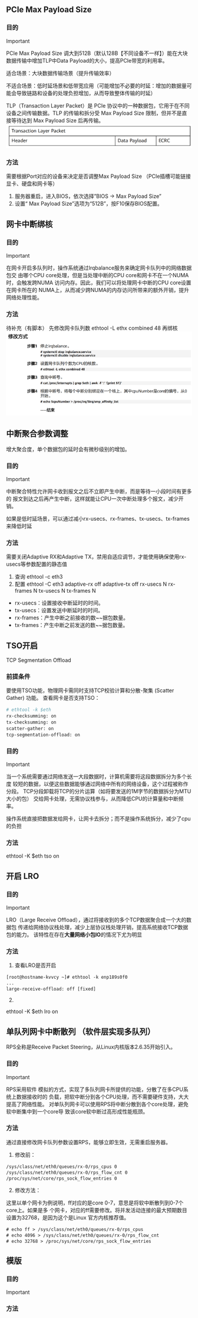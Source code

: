 ## PCIe Max Payload Size
### 目的

> [!IMPORTANT]
> 
> PCIe Max Payload Size 调大到512B（默认128B【不同设备不一样】）能在大块数据传输中增加TLP中Data Payload的大小，提高PCIe带宽的利用率。
> 
> 适合场景：大块数据传输场景（提升传输效率）
> 
> 不适合场景：低时延场景和低带宽应用（可能增加不必要的时延：增加的数据量可能会导致链路和设备的处理负担增加，从而导致整体传输的时延） 

TLP（Transaction Layer Packet）是 PCIe 协议中的一种数据包，它用于在不同设备之间传输数据。TLP 的传输和拆分受 Max Payload Size 限制，但并不是直接等待达到 Max Payload Size 后再传输。
![img.png](img.png)
### 方法
需要根据Port对应的设备来决定是否调整Max Payload Size （PCIe插槽可能链接显卡、硬盘和网卡等）
1.	服务器重启，进入BIOS，依次选择”BIOS -> Max Payload Size”
2.	设置“ Max Payload Size”选项为“512B”，按F10保存BIOS配置。

## 网卡中断绑核

### 目的

> [!IMPORTANT]
>
> 在网卡开启多队列时，操作系统通过Irqbalance服务来确定网卡队列中的网络数据包交
> 由哪个CPU core处理，但是当处理中断的CPU core和网卡不在一个NUMA时，会触发跨NUMA
> 访问内存。因此，我们可以将处理网卡中断的CPU core设置在网卡所在的
> NUMA上，从而减少跨NUMA的内存访问所带来的额外开销，提升网络处理性能。

### 方法

待补充（有脚本）
先修改网卡队列数 ethtool -L ethx combined 48 再绑核
![img_1.png](img_1.png)

## 中断聚合参数调整
增大聚合度，单个数据包的延时会有微秒级别的增加。
### 目的

> [!IMPORTANT]
>
> 中断聚合特性允许网卡收到报文之后不立即产生中断，而是等待一小段时间有更多的
报文到达之后再产生中断，这样就能让CPU一次中断处理多个报文，减少开销。
> 
> 如果是低时延场景，可以通过减小rx-usecs、rx-frames、tx-usecs、tx-frames来降低时延



### 方法
需要关闭Adaptive RX和Adaptive TX，禁用自适应调节，才能使用确保使用rx-usecs等参数配置的静态值
1. 查询
ethtool -c eth3
2. 配置
ethtool -C eth3 adaptive-rx off adaptive-tx off rx-usecs N rx-frames N tx-usecs N tx-frames N

- rx-usecs：设置接收中断延时的时间。
- tx-usecs：设置发送中断延时的时间。
- rx-frames：产生中断之前接收的数~~据包数量。
- tx-frames：产生中断之前发送的数~~据包数量。


## TSO开启
TCP Segmentation Offload
### 前提条件
要使用TSO功能，物理网卡需同时支持TCP校验计算和分散-聚集 (Scatter Gather) 功能。
查看网卡是否支持TSO：
```bash
# ethtool -k $eth
rx-checksumming: on
tx-checksumming: on
scatter-gather: on
tcp-segmentation-offload: on
```

### 目的

> [!IMPORTANT]
>
> 当一个系统需要通过网络发送一大段数据时，计算机需要将这段数据拆分为多个长度
较短的数据，以便这些数据能够通过网络中所有的网络设备，这个过程被称作分段。
TCP分段卸载将TCP的分片运算（如将要发送的1M字节的数据拆分为MTU大小的包）
交给网卡处理，无需协议栈参与，从而降低CPU的计算量和中断频率。
> 
> 操作系统直接把数据发给网卡，让网卡去拆分；而不是操作系统拆分，减少了cpu的负担

### 方法
ethtool -K $eth tso on

## 开启 LRO

### 目的

> [!IMPORTANT]
>
> LRO（Large Receive Offload），通过将接收到的多个TCP数据聚合成一个大的数据包
传递给网络协议栈处理，减少上层协议栈处理开销，提高系统接收TCP数据包的能力。
该特性在存在**大量网络小包IO**的情况下尤为明显

### 方法

1. 查看LRO是否开启
```shell
[root@hostname-kvvcy ~]# ethtool -k enp189s0f0
...
large-receive-offload: off [fixed]
```

2. 
ethtool -K $eth lro on

## 单队列网卡中断散列 （软件层实现多队列）
RPS全称是Receive Packet Steering，从Linux内核版本2.6.35开始引入。
### 目的

> [!IMPORTANT]
> 
> RPS采用软件
模拟的方式，实现了多队列网卡所提供的功能，分散了在多CPU系统上数据接收时的
负载，把软中断分到各个CPU处理，而不需要硬件支持，大大提高了网络性能。
对单队列网卡可以使用RPS将中断分散到各个core处理，避免软中断集中到一个core导
致该core软中断过高形成性能瓶颈。

### 方法
通过直接修改网卡队列参数设置RPS，能够立即生效，无需重启服务器。
1. 修改前：
```shell
/sys/class/net/eth0/queues/rx-0/rps_cpus 0
/sys/class/net/eth0/queues/rx-0/rps_flow_cnt 0
/proc/sys/net/core/rps_sock_flow_entries 0
```

2. 修改方法：

这里以单个网卡为例说明，ff对应的是core 0-7，意思是将软中断散列到0-7个core上。如果是多
个网卡，对应的ff需要修改。将并发活动连接的最大预期数目设置为32768，是因为这个是Linux
官方内核推荐值。
```shell
# echo ff > /sys/class/net/eth0/queues/rx-0/rps_cpus
# echo 4096 > /sys/class/net/eth0/queues/rx-0/rps_flow_cnt
# echo 32768 > /proc/sys/net/core/rps_sock_flow_entries
```
## 模版

### 目的

> [!IMPORTANT]
>
>

### 方法